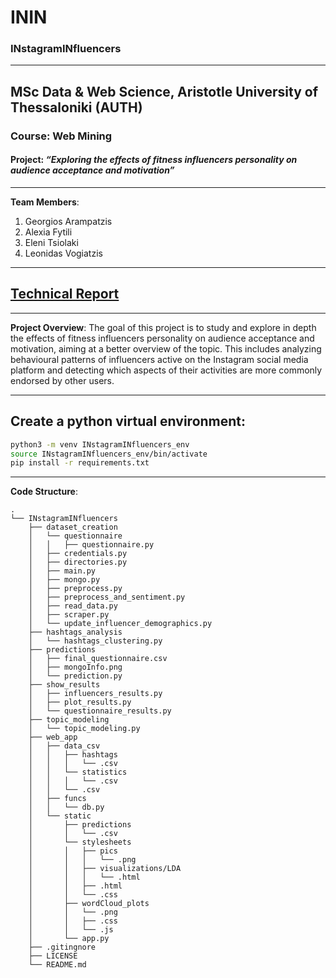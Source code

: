 # ININ
### INstagramINfluencers
----------------------------------------------------
## MSc Data & Web Science, Aristotle University of Thessaloniki (AUTH)
### Course: Web Mining
#### Project: *“Exploring the effects of fitness influencers personality on audience acceptance and motivation”*
----------------------------------------------------
**Team Members**:
1. Georgios Arampatzis
2. Alexia Fytili
3. Eleni Tsiolaki
4. Leonidas Vogiatzis

----------------------------------------------------
## [Technical Report](https://drive.google.com/file/d/1OMUhIAEuvtnDlUE6VoKs8e8ubJf34T3Y/view?usp=sharing)

----------------------------------------------------
**Project Overview**:
The goal of this project is to study and explore in depth the effects of fitness influencers personality on audience acceptance and motivation, aiming at a better overview of the topic. This includes analyzing behavioural patterns of influencers active on the Instagram social media platform and detecting which aspects of their activities are more commonly endorsed by other users.

----------------------------------------------------
## Create a python virtual environment:

```sh
python3 -m venv INstagramINfluencers_env
source INstagramINfluencers_env/bin/activate
pip install -r requirements.txt
```
----------------------------------------------------
**Code Structure**:
```
.
└── INstagramINfluencers
    ├── dataset_creation
    │   └── questionnaire
    │   │   ├── questionnaire.py
    │   ├── credentials.py
    │   ├── directories.py
    │   ├── main.py
    │   ├── mongo.py
    │   ├── preprocess.py
    │   ├── preprocess_and_sentiment.py
    │   ├── read_data.py
    │   ├── scraper.py
    │   └── update_influencer_demographics.py
    ├── hashtags_analysis
    │   └── hashtags_clustering.py
    ├── predictions
    │   ├── final_questionnaire.csv
    │   ├── mongoInfo.png
    │   └── prediction.py
    ├── show_results
    │   ├── influencers_results.py
    │   ├── plot_results.py
    │   └── questionnaire_results.py
    ├── topic_modeling
    │   └── topic_modeling.py
    ├── web_app
    │   ├── data_csv
    │   │   ├── hashtags
    │   │   │   └── .csv
    │   │   └── statistics
    │   │   │   └── .csv
    │   │   └── .csv
    │   ├── funcs
    │   │   └── db.py
    │   └── static
    │       ├── predictions
    │       │   └── .csv
    │       └── stylesheets
    │       │   ├── pics
    │       │   │   └── .png
    │       │   ├── visualizations/LDA
    │       │   │   └── .html
    │       │   ├── .html
    │       │   └── .css
    │       ├── wordCloud_plots
    │       │   └── .png
    │       │   ├── .css
    │       │   └── .js
    │       └── app.py
    ├── .gitingnore
    ├── LICENSE
    └── README.md
```
